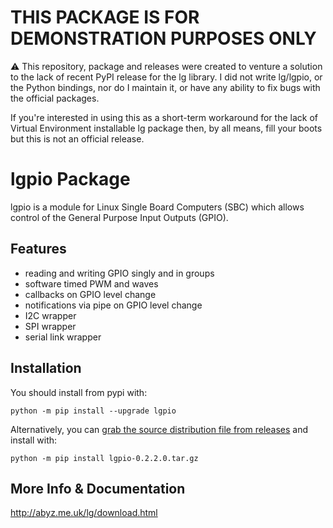 # THIS PACKAGE IS FOR DEMONSTRATION PURPOSES ONLY

:warning: This repository, package and releases were created to venture a solution to the lack of recent PyPI release for the lg library. I did not write lg/lgpio, or the Python bindings, nor do I maintain it, or have any ability to fix bugs with the official packages.

If you're interested in using this as a short-term workaround for the lack of Virtual Environment installable lg package then, by all means, fill your boots but this is not an official release.

# lgpio Package

lgpio is a module for Linux Single Board Computers (SBC) which allows control of the General Purpose Input Outputs (GPIO).

## Features

* reading and writing GPIO singly and in groups
* software timed PWM and waves
* callbacks on GPIO level change
* notifications via pipe on GPIO level change
* I2C wrapper
* SPI wrapper
* serial link wrapper

## Installation

You should install from pypi with:

```
python -m pip install --upgrade lgpio
```

Alternatively, you can [grab the source distribution file from releases](https://github.com/Gadgetoid/PY_LGPIO/releases) and install with:

```
python -m pip install lgpio-0.2.2.0.tar.gz
```

## More Info & Documentation

http://abyz.me.uk/lg/download.html

